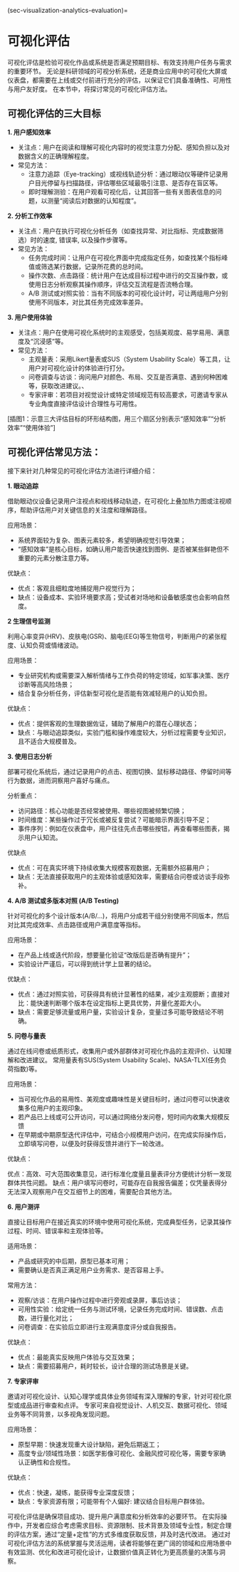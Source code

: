 (sec-visualization-analytics-evaluation)=
# 可视化评估

可视化评估是检验可视化作品或系统是否满足预期目标、有效支持用户任务与需求的重要环节。
无论是科研领域的可视分析系统，还是商业应用中的可视化大屏或仪表盘，都需要在上线或交付前进行充分的评估，以保证它们具备准确性、可用性与用户友好度。
在本节中，将探讨常见的可视化评估方法。

## 可视化评估的三大目标

**1. 用户感知效率**

- 关注点：用户在阅读和理解可视化内容时的视觉注意力分配、感知负担以及对数据含义的正确理解程度。
- 常见方法：
  - 注意力追踪（Eye-tracking）或视线轨迹分析：通过眼动仪等硬件记录用户目光停留与扫描路径，评估哪些区域最吸引注意、是否存在盲区等。
  - 即时理解测验：在用户观看可视化后，让其回答一些有关图表信息的问题，以测量“阅读后对数据的认知程度”。

**2. 分析工作效率**

- 关注点：用户在执行可视化分析任务（如查找异常、对比指标、完成数据筛选）时的速度, 错误率, 以及操作步骤等。
- 常见方法：
  - 任务完成时间：让用户在可视化界面中完成指定任务，如查找某个指标峰值或筛选某行数据，记录所花费的总时间。
  - 操作次数、点击路径：统计用户在达成目标过程中进行的交互操作数，或使用日志分析观察其操作顺序，评估交互流程是否流畅合理。
  - A/B 测试或对照实验：当有不同版本的可视化设计时，可让两组用户分别使用不同版本，对比其任务完成效率差异。

**3. 用户使用体验**

- 关注点：用户在使用可视化系统时的主观感受，包括美观度、易学易用、满意度及“沉浸感”等。
- 常见方法：
  - 主观量表：采用Likert量表或SUS（System Usability Scale）等工具，让用户对可视化设计的体验进行打分。
  - 问卷调查与访谈：询问用户对颜色、布局、交互是否满意、遇到何种困难等，获取改进建议。、
  - 专家评审：若项目对视觉设计或特定领域规范有较高要求，可邀请专家从专业角度直接评估设计合理性与可用性。



[插图1：示意三大评估目标的环形结构图，用三个扇区分别表示“感知效率”“分析效率”“使用体验”]


## 可视化评估常见方法：

接下来针对几种常见的可视化评估方法进行详细介绍：


**1. 眼动追踪**

借助眼动仪设备记录用户注视点和视线移动轨迹，在可视化上叠加热力图或注视顺序，帮助评估用户对关键信息的关注度和理解路径。

应用场景：

- 系统界面较为复杂、图表元素较多，希望明确视觉引导效果；
- “感知效率”是核心目标，如确认用户能否快速找到图例、是否被某些鲜艳但不重要的元素分散注意力等。

优缺点：

- 优点：客观且细粒度地捕捉用户视觉行为；
- 缺点：设备成本、实验环境要求高；受试者对场地和设备敏感度也会影响自然度。

**2 生理信号监测**

利用心率变异(HRV)、皮肤电(GSR)、脑电(EEG)等生物信号，判断用户的紧张程度、认知负荷或情绪波动。

应用场景：

- 专业研究机构或需要深入解析情绪与工作负荷的特定领域，如军事决策、医疗诊断等高风险场景；
- 结合复杂分析任务，评估新型可视化是否能有效减轻用户的认知负担。

优缺点：

- 优点：提供客观的生理数据佐证，辅助了解用户的潜在心理状态；
- 缺点：与眼动追踪类似，实验门槛和操作难度较大，分析过程需要专业知识，且不适合大规模普及。


**3. 使用日志分析** 

部署可视化系统后，通过记录用户的点击、视图切换、鼠标移动路径、停留时间等行为数据，进而洞察用户喜好与痛点。

分析重点：

- 访问路径：核心功能是否经常被使用、哪些视图被频繁切换；
- 时间维度：某些操作过于冗长或被反复尝试？可能暗示界面引导不足；
- 事件序列：例如在仪表盘中，用户往往先点击哪些按钮，再查看哪些图表，揭示用户认知流。

优缺点

- 优点：可在真实环境下持续收集大规模客观数据，无需额外招募用户；
- 缺点：无法直接获取用户的主观体验或感知效率，需要结合问卷或访谈手段弥补。

**4. A/B 测试或多版本对照 (A/B Testing)**

针对可视化的多个设计版本(A/B/...)，将用户分成若干组分别使用不同版本，然后对比其完成效率、点击路径或用户满意度等指标。

应用场景：

- 在产品上线或迭代阶段，想要量化验证“改版后是否确有提升”；
- 实验设计严谨后，可以得到统计学上显著的结论。

优缺点：

- 优点：通过对照实验，可获得具有统计显著性的结果，减少主观臆断；直接对比：能快速判断哪个版本在设定指标上更具优势，并量化差距大小。
- 缺点：需要足够流量或用户量，实验设计复杂，变量过多可能导致结论不明确。

**5. 问卷与量表**

通过在线问卷或纸质形式，收集用户或外部群体对可视化作品的主观评价、认知理解和改进建议。
常用量表有SUS(System Usability Scale)、NASA-TLX(任务负荷指数)等。

应用场景：

- 当可视化作品的易用性、美观度或趣味性是关键目标时，通过问卷可以快速收集多位用户的主观印象。
- 若产品已上线或可公开访问，可以通过网络分发问卷，短时间内收集大规模反馈
- 在早期或中期原型迭代评估中，可结合小规模用户访问，在完成实际操作后，立即填写问卷，以便及时获得反馈并进行下一轮改进。

优缺点：

优点：高效、可大范围收集意见，进行标准化度量且量表评分方便统计分析一发现群体共性问题。
缺点：用户填写问卷时，可能存在自我报告偏差；仅凭量表得分无法深入观察用户在交互细节上的困难，需要配合其他方法。


**6. 用户测评**

直接让目标用户在接近真实的环境中使用可视化系统，完成典型任务，记录其操作过程、时间、错误率和主观体验等。

适用场景：

- 产品或研究的中后期，原型已基本可用；
- 需要确认是否真正满足用户业务需求、是否容易上手。

常用方法：

- 观察/访谈：在用户操作过程中进行旁观或录屏，事后访谈；
- 可用性实验：给定统一任务与测试环境，记录任务完成时间、错误数、点击数，进行量化对比；
- 问卷调查：在实验后立即进行主观满意度评分或自我报告。

优缺点：

- 优点：最能真实反映用户体验与交互效果；
- 缺点：需要招募用户，耗时较长，设计合理的测试场景是关键。

**7. 专家评审**

邀请对可视化设计、认知心理学或具体业务领域有深入理解的专家，针对可视化原型或成品进行审查和点评。
专家可来自视觉设计、人机交互、数据可视化、领域业务等不同背景，以多视角发现问题。

应用场景：

- 原型早期：快速发现重大设计缺陷，避免后期返工；
- 高度专业/领域性场景：如医学影像可视化、金融风控可视化等，需要专家确认正确性和合规性。

优缺点：

- 优点：快速，凝练，能获得专业深度反馈；
- 缺点：专家资源有限；可能带有个人偏好: 建议结合目标用户群体验。


可视化评估是确保项目成功、提升用户满意度和分析效率的必要环节。
在实际操作中，开发者应综合考虑需求目标、资源限制、技术背景及领域专业性，制定合理的评估方案，通过“定量+定性”的方式多维度获取反馈，并及时迭代改进。
通过对可视化评估方法的系统掌握与灵活运用，读者将能够在更广阔的领域和应用场景中有效监测、优化和改进可视化设计，让数据价值真正转化为更高质量的决策与洞察。